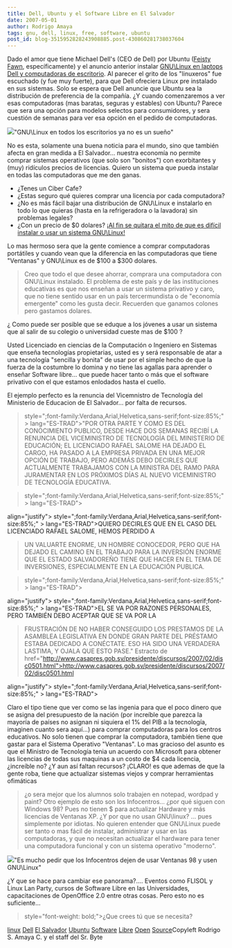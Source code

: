 ```yaml
---
title: Dell, Ubuntu y el Software Libre en El Salvador
date: 2007-05-01
author: Rodrigo Amaya
tags: gnu, dell, linux, free, software, ubuntu
post_id: blog-3515952828243908885.post-430860281738037604
---
```


Dado el amor que tiene Michael Dell's (CEO de Dell) por Ubuntu ([Feisty Fawn](http://www.engadget.com/2007/04/19/ubuntu-7-04-feisty-fawn-released/), específicamente) y el anuncio anterior instalar [GNU\Linux en laptops Dell y computadoras de escritorio](http://srbyte.blogspot.com/2007/03/dell-y-gnulinux.html).
Al parecer el grito de los "linuxeros" fue
      escuchado (y fue muy fuerte), para que Dell ofreciera Linux pre instalado en sus
      sistemas.
Solo se espera que Dell anuncie que Ubuntu sea la distribución de
      preferencia de la compañía.
¿Y cuando comenzaremos a ver esas computadoras (mas
      baratas, seguras y estables) con Ubuntu?
Parece que sera una opción para modelos
      selectos para consumidores, y sera cuestión de semanas para ver esa opción en el pedido de
      computadoras.

[![](http://bp0.blogger.com/_ayvorITawE4/Rjf6BEK33qI/AAAAAAAAAU4/RghdBbLNOW4/s400/ubuntu-dell-laptop.jpg)](http://bp0.blogger.com/_ayvorITawE4/Rjf6BEK33qI/AAAAAAAAAU4/RghdBbLNOW4/s1600-h/ubuntu-dell-laptop.jpg)"GNU\Linux en todos los
      escritorios ya no es un sueño"

No
      es esta, solamente una buena noticia para el mundo, sino que también afecta en gran medida a
      El Salvador... nuestra economía no permite comprar sistemas operativos (que solo son
      "bonitos") con exorbitantes y (muy) ridículos precios de licencias.
Quiero un
      sistema que pueda instalar en todas las computadoras que me den ganas.

- ¿Tenes un Ciber Cafe?
- ¿Estas seguro qué quieres comprar una licencia por cada computadora?
- ¿No es más fácil bajar una distribución de GNU\Linux e instalarlo en todo lo que quieras (hasta en la refrigeradora o la lavadora) sin problemas legales?
- ¿Con un precio de $0 dolares?
[¡Al fin se quitara el mito de que es difícil instalar o usar un sistema GNU\Linux!](http://srbyte.blogspot.com/2007/04/es-dificil-instalar-gnulinux.html)

Lo mas hermoso sera que la gente comience a comprar computadoras
      portátiles y cuando vean que la diferencia en las computadoras que tiene "Ventanas" y
      GNU\Linux es de $100 a $300 dolares.

> Creo que todo el que desee ahorrar, comprara una computadora con GNU\Linux
> instalado.
El problema de este país y de las instituciones educativas es que
      nos enseñan a usar un sistema privativo y caro, que no tiene sentido usar en un país
      tercermundista o de "economía emergente" como les gusta decir. Recuerden que ganamos colones
      pero gastamos dolares.

¿ Como puede ser posible que se eduque a los
      jóvenes a usar un sistema que al salir de su colegio o universidad cueste mas de $100 ?

Usted Licenciado en ciencias de la
      Computación o Ingeniero en Sistemas que enseña tecnologías propietarias, usted es y será
      responsable de atar a una tecnología "sencilla y bonita" de usar por el simple hecho de que la
      fuerza de la costumbre lo domina y no tiene las agallas para aprender o enseñar Software
      libre... que puede hacer tanto o más que el software privativo con el que estamos enlodados
      hasta el cuello.

El ejemplo perfecto es la renuncia del
      Vicemnistro de Tecnología del Ministerio de Educacion de El Salvador... por falta de
      recursos.

>  style=";font-family:Verdana,Arial,Helvetica,sans-serif;font-size:85%;" > lang="ES-TRAD">"POR OTRA PARTE Y COMO ES
> DEL CONOCIMIENTO PUBLICO, DESDE HACE DOS SEMANAS RECIBÍ LA RENUNCIA DEL VICEMINISTRO DE
> TECNOLOGÍA DEL MINISTERIO DE EDUCACIÓN; EL LICENCIADO RAFAEL SALOME HA DEJADO EL CARGO, HA
> PASADO A LA EMPRESA PRIVADA EN UNA MEJOR OPCIÓN DE TRABAJO, PERO ADEMÁS DEBO DECIRLES QUE
> ACTUALMENTE TRABAJAMOS CON LA MINISTRA DEL RAMO PARA JURAMENTAR EN LOS PRÓXIMOS DÍAS AL NUEVO
> VICEMINISTRO DE TECNOLOGÍA EDUCATIVA.

>   style=";font-family:Verdana,Arial,Helvetica,sans-serif;font-size:85%;" > lang="ES-TRAD">

   align="justify"> style=";font-family:Verdana,Arial,Helvetica,sans-serif;font-size:85%;" > lang="ES-TRAD">QUIERO DECIRLES QUE EN EL CASO DEL LICENCIADO RAFAEL SALOME, HEMOS PERDIDO A
> UN VALUARTE ENORME, UN HOMBRE CONOCEDOR, PERO QUE HA DEJADO EL CAMINO EN EL TRABAJO PARA LA
> INVERSIÓN ENORME QUE EL ESTADO SALVADOREÑO TIENE QUE HACER EN EL TEMA DE INVERSIONES,
> ESPECIALMENTE EN LA EDUCACIÓN PUBLICA.

>   style=";font-family:Verdana,Arial,Helvetica,sans-serif;font-size:85%;" > lang="ES-TRAD">

   align="justify"> style=";font-family:Verdana,Arial,Helvetica,sans-serif;font-size:85%;" > lang="ES-TRAD">EL SE VA POR RAZONES PERSONALES, PERO TAMBIÉN DEBO ACEPTAR QUE SE VA POR LA
> FRUSTRACIÓN DE NO HABER CONSEGUIDO LOS PRESTAMOS DE LA ASAMBLEA LEGISLATIVA EN DONDE GRAN
> PARTE DEL PRÉSTAMO ESTABA DEDICADO A CONÉCTATE. ESO HA SIDO UNA VERDADERA LASTIMA, Y OJALA QUE
> ESTO PASE."
> Estracto de  href="http://www.casapres.gob.sv/presidente/discursos/2007/02/disc0501.html">http://www.casapres.gob.sv/presidente/discursos/2007/02/disc0501.html
>

   align="justify"> style=";font-family:Verdana,Arial,Helvetica,sans-serif;font-size:85%;" > lang="ES-TRAD">

Claro
      el tipo tiene que ver como se las ingenia para que el poco dinero que se asigna del
      presupuesto de la nación (por increíble que parezca la mayoría de países no asignan ni
      siquiera el 1% del PIB a la tecnología, imaginen cuanto sera aquí...) para comprar
      computadoras para los centros educativos.
No solo tienen que comprar la
      computadora, también tiene que gastar para el Sistema Operativo "Ventanas".
Lo mas
      gracioso del asunto es que el Ministro de Tecnología tenia un acuerdo con Microsoft para
      obtener las licencias de todas sus maquinas a un costo de $4 cada licencia, ¿increíble
      no?
¿Y aun así faltan recursos? ¡CLARO! es que ademas de que la gente roba, tiene que actualizar
      sistemas viejos y comprar herramientas ofimáticas

> ¿o sera mejor
> que los alumnos solo trabajen en notepad, wordpad y paint?
Otro ejemplo de
      esto son los Infocentros... ¿por qué siguen con Windows 98?
Pues no tienen $ para
      actualizar Hardware y más licencias de Ventanas XP.
¿Y por que no usan GNU\linux?
      ... pues simplemente por idiotas.
No quieren entender que GNU\Linux puede ser tanto o mas fácil de instalar, administrar y
      usar en las computadoras, y que no necesitan actualizar el hardware para tener una computadora
      funcional y con un sistema operativo "moderno".

[![](http://bp0.blogger.com/_ayvorITawE4/RjgH80K33sI/AAAAAAAAAVI/iXz5VUqpfoQ/s200/MaxLinuxPenguin.jpg)](http://bp0.blogger.com/_ayvorITawE4/RjgH80K33sI/AAAAAAAAAVI/iXz5VUqpfoQ/s1600-h/MaxLinuxPenguin.jpg)"Es mucho pedir que los Infocentros dejen de
      usar Ventanas 98 y usen GNU\Linux"

¿Y que se hace para
      cambiar ese panorama?.... Eventos como FLISOL y Linux Lan Party, cursos de Software Libre en
      las Universidades, capacitaciones de OpenOffice 2.0 entre otras cosas.
Pero esto no
      es suficiente...

>  style="font-weight: bold;">¿Que crees tú que se
> necesita?

[linux](http://www.blogalaxia.com/tags/linux) [Dell](http://www.blogalaxia.com/tags/dell) [El Salvador](http://www.blogalaxia.com/tags/Salvador) [Ubuntu](http://www.blogalaxia.com/tags/Ubuntu) [Software](http://www.blogalaxia.com/tags/Software) [Libre](http://www.blogalaxia.com/tags/Libre) [Open](http://www.blogalaxia.com/tags/Open) [Source](http://www.blogalaxia.com/tags/Source)Copyleft Rodrigo S. Amaya C. y el staff del Sr.
      Byte